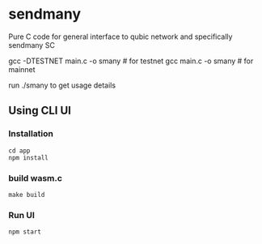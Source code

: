# sendmany
Pure C code for general interface to qubic network and specifically sendmany SC

gcc -DTESTNET main.c -o smany # for testnet
gcc main.c -o smany # for mainnet

run ./smany to get usage details

## Using CLI UI
### Installation
```
cd app
npm install
```

### build wasm.c
```
make build
```

### Run UI
```
npm start
```
